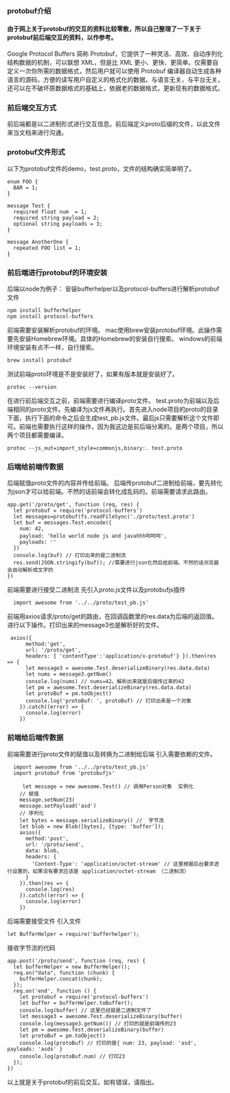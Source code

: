 ### protobuf介绍
#### 由于网上关于protobuf的交互的资料比较零散，所以自己整理了一下关于protobuf前后端交互的资料，以作参考。
Google Protocol Buffers 简称 Protobuf，它提供了一种灵活、高效、自动序列化结构数据的机制，可以联想 XML，但是比 XML 更小、更快、更简单。仅需要自定义一次你所需的数据格式，然后用户就可以使用 Protobuf 编译器自动生成各种语言的源码，方便的读写用户自定义的格式化的数据。与语言无关，与平台无关，还可以在不破坏原数据格式的基础上，依据老的数据格式，更新现有的数据格式。
### 前后端交互方式
前后端都是以二进制形式进行交互信息。前后端定义proto后缀的文件，以此文件来当文档来进行沟通。
### protobuf文件形式
以下为protobuf文件的demo，test.proto，文件的结构确实简单明了。

```
enum FOO {
  BAR = 1;
}

message Test {
  required float num  = 1;
  required string payload = 2;
  optional string payloads = 3;
}

message AnotherOne {
  repeated FOO list = 1;
}
```
### 前后端进行protobuf的环境安装
后端以node为例子：
安装bufferhelper以及protocol-buffers进行解析protobuf文件
```
npm install bufferhelper
npm install protocol-buffers
```

前端需要安装解析protobuf的环境。
mac使用brew安装protobuf环境。此操作需要先安装Homebrew环境。具体的Homebrew的安装自行搜索。
windows的前端环境安装有点不一样，自行搜索。

```
brew install protobuf
```

测试前端proto环境是不是安装好了，如果有版本就是安装好了。

```
protoc --version
```
在进行前后端交互之前，前端需要进行编译proto文件。
test.proto为前端以及后端相同的proto文件。先编译为js文件再执行。首先进入node项目的proto的目录下面，执行下面的命令之后会生成test_pb.js文件。最后js只需要解析这个文件即可。前端也需要执行这样的操作，因为我这边是前后端分离的。是两个项目，所以两个项目都需要编译。
```
protoc --js_out=import_style=commonjs,binary:. test.proto
```

### 后端给前端传数据

后端赋值proto文件的内容并传给前端。
后端传protobuf二进制给前端，要先转化为json才可以给前端。不然的话前端会转化成乱码的。前端需要请求此路由。
```
app.get('/proto/get', function (req, res) {
  let protobuf = require('protocol-buffers')
  let messages=protobuf(fs.readFileSync('./proto/test.proto')
  let buf = messages.Test.encode({
    num: 42,
    payload: 'hello world node js and javahhh呵呵呵',
    payloads: ''
  })
  console.log(buf) // 打印出来的是二进制流
  res.send(JSON.stringify(buf)); //需要进行json化然后给前端。不然的话浏览器会自动解析成文字的
})
```

前端需要进行接受二进制流
先引入proto.js文件以及protobufjs插件

```
  import awesome from '../../proto/test_pb.js'
```
前端用axios请求/proto/get的路由，在回调函数里的res.data为后端的返回值。进行以下操作。打印出来的message3也是解析好的文件。
```
 axios({
      method:'get',
      url: '/proto/get',
      headers: { 'contentType':'application/x-protobuf'} }).then(res => {
      let message3 = awesome.Test.deserializeBinary(res.data.data)
      let nums = message3.getNum()
      console.log(nums) // nums=42。解析出来就是后端传过来的42
      let pm = awesome.Test.deserializeBinary(res.data.data)
      let protoBuf = pm.toObject()
      console.log('protoBuf: ', protoBuf) // 打印出来是一个对象
    }).catch((error) => {
      console.log(error)
    })

```

### 前端给后端传数据
前端需要进行proto文件的赋值以及转换为二进制给后端
引入需要依赖的文件。

```
  import awesome from '../../proto/test_pb.js'
  import protobuf from 'protobufjs'
```


```
     let message = new awesome.Test() // 调用Person对象  实例化
    // 赋值
    message.setNum(23)
    message.setPayload('asd')
    // 序列化
    let bytes = message.serializeBinary() //  字节流
    let blob = new Blob([bytes], {type: 'buffer'});
    axios({
      method:'post',
      url: '/proto/send',
      data: blob,
      headers: {
        'Content-Type': 'application/octet-stream' // 这里根据后台要求进行设置的，如果没有要求应该是 application/octet-stream （二进制流）
      }
    }).then(res => {
      console.log(res)
    }).catch((error) => {
      console.log(error)
    })
```
后端需要接受文件
引入文件
```
let BufferHelper = require('bufferhelper');
```
接收字节流的代码

```
app.post('/proto/send', function (req, res) {
  let bufferHelper = new BufferHelper();
  req.on("data", function (chunk) {
    bufferHelper.concat(chunk);
  });
  req.on('end', function () {
    let protobuf = require('protocol-buffers')
    let buffer = bufferHelper.toBuffer();
    console.log(buffer) // 这里已经就是二进制文件了
    let message3 = awesome.Test.deserializeBinary(buffer)
    console.log(message3.getNum()) // 打印的就是前端传的23
    let pm = awesome.Test.deserializeBinary(buffer)
    let protoBuf = pm.toObject()
    console.log(protoBuf) // 打印的是{ num: 23, payload: 'asd', payloads: 'asds' }
    console.log(protoBuf.num) // 打印23
  });
})
```
以上就是关于protobuf的前后交互。如有错误，请指出。




